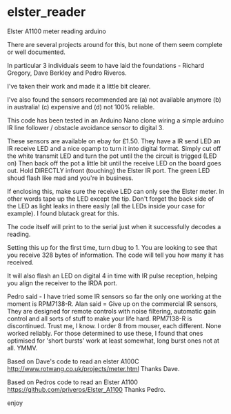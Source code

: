 # elster_reader
Elster A1100 meter reading arduino

There are several projects around for this, but none of them seem complete or well documented.

In particular 3 individuals seem to have laid the foundations - Richard Gregory, Dave Berkley and Pedro Riveros.

I've taken their work and made it a little bit clearer.

I've also found the sensors recommended are (a) not available anymore (b) in australia! (c) expensive and (d) not 100% reliable.

This code has been tested in an Arduino Nano clone wiring a simple arduino IR line follower / obstacle avoidance sensor to digital 3.

These sensors are available on ebay for £1.50. 
They have a IR send LED an IR receive LED and a nice opamp to turn it into digital format.
Simply cut off the white transmit LED and turn the pot until the the circuit is trigged (LED on)
Then back off the pot a little bit until the receive LED on the board goes out. Hold DIRECTLY infront (touching) the Elster IR port.
The green LED shoud flash like mad and you're in business.

If enclosing this, make sure the receive LED can only see the Elster meter. In other words tape up the LED except the tip.
Don't forget the back side of the LED as light leaks in there easily (all the LEDs inside your case for example).
I found blutack great for this.

The code itself will print to to the serial just when it successfully decodes a reading.

Setting this up for the first time, turn dbug to 1. 
You are looking to see that you receive 328 bytes of information. The code will tell you how many it has received.

  It will also flash an LED on digital 4 in time with IR pulse reception, helping you align the receiver to the IRDA port.

  Pedro said - I have tried some IR sensors so far the only one working at the moment is RPM7138-R.  Alan said = Give up on the commercial IR sensors, They are designed for remote controls with noise filtering, automatic gain control  and all sorts of stuff to make your life hard. RPM7138-R is discontinued. Trust me, I know. I order 8 from mouser, each different. None worked reliably. For those determined to use these, I found that ones optimised for 'short bursts' work at least somewhat, long burst ones not at all. YMMV.

  Based on Dave's code to read an elster A100C 
  http://www.rotwang.co.uk/projects/meter.html
  Thanks Dave.

  Based on Pedros code to read an Elster A1100 
  https://github.com/priveros/Elster_A1100
  Thanks Pedro.

enjoy

